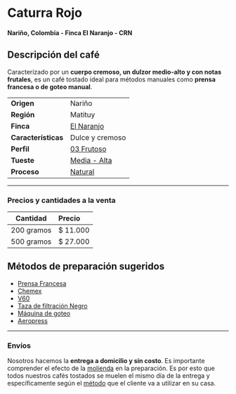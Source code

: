 # Caturra Rojo
#### Nariño, Colombia - Finca El Naranjo - CRN
## Descripción del café
Caracterizado por un **cuerpo cremoso, un dulzor medio-alto y con notas frutales**, es un café tostado ideal para métodos manuales como **prensa francesa o de goteo manual**.

|                     |                                          |
| :------------------ | ---------------------------------------- |
| **Origen**          | Nariño                                   |
| **Región**          | Matituy                                  |
| **Finca**           | [El Naranjo](http://negro.coffee/productos/cafe-tostado#mapa) |
| **Características** | Dulce y cremoso                          |
| **Perfil**          | [03 Frutoso](http://negro.coffee/aprendizaje/perfil) |
| **Tueste**          | [Media - Alta](http://negro.coffee/aprendizaje/tueste) |
| **Proceso**         | [Natural](http://negro.coffee/aprendizaje/beneficio#natural) |
***
### Precios y cantidades a la venta

|  Cantidad  | Precio   |
| :--------: | :------- |
| 200 gramos | $ 11.000 |
| 500 gramos | $ 27.000 |
## Métodos de preparación sugeridos
- [Prensa Francesa](http://negro.coffee/aprendizaje/metodos-de-preparacion/prensa-francesa "Guía de preparación para Prensa Francesa")
- [Chemex](http://negro.coffee/aprendizaje/metodos-de-preparacion/chemex "Guía de preparación para Chemex")
- [V60](http://negro.coffee/aprendizaje/metodos-de-preparacion/v60 "Guía de preparación V60")
- [Taza de filtración Negro](http://negro.coffee/aprendizaje/metodos-de-preparacion/taza-negro "Guia de preparación para taza Negro")
- [Máquina de goteo](http://negro.coffee/aprendizaje/metodos-de-preparacion/maquina-de-goteo "Guía de preparación con la máquina de goteo")
- [Aeropress](http://negro.coffee/aprendizaje/metodos-de-preparacion/aeropress "Guía de preparación para aeropress")
***
### Envíos
Nosotros hacemos la **entrega a domicilio y sin costo**. Es importante comprender el efecto de la [molienda](http://negro.coffee/aprendizaje/molienda) en la preparación. Es por esto que todos nuestros cafés tostados se muelen el mismo día de la entrega y específicamente según el [método](http://negro.coffee/aprendizaje/metodos-de-prep) que el cliente va a utilizar en su casa.

